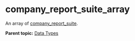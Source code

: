 # company\_report\_suite\_array

An array of [company\_report\_suite](company_report_suite.md#).

**Parent topic:** [Data Types](../data_types/c_datatypes.md)

